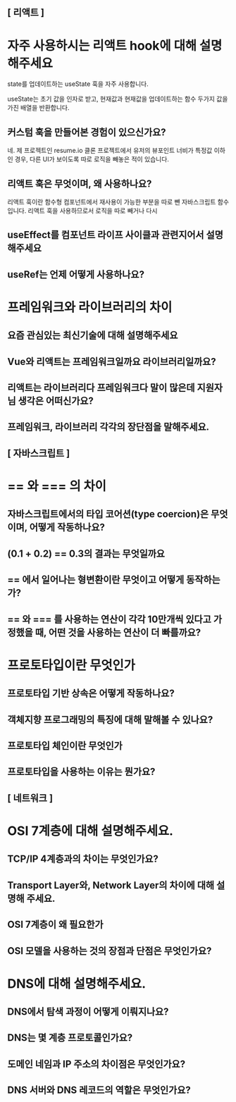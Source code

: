 ## [ 리액트 ]
# 자주 사용하시는 리액트 hook에 대해 설명해주세요
state를 업데이트하는 useState 훅을 자주 사용합니다.

useState는 초기 값을 인자로 받고, 현재값과 현재값을 업데이트하는 함수 두가지 값을 가진 배열을 반환합니다.
## 커스텀 훅을 만들어본 경험이 있으신가요?
네. 제 프로젝트인 resume.io 클론 프로젝트에서 유저의 뷰포인트 너비가 특정값 이하인 경우, 다른 UI가 보이도록 따로 로직을 빼놓은 적이 있습니다.
## 리액트 훅은 무엇이며, 왜 사용하나요?
리액트 훅이란 함수형 컴포넌트에서 재사용이 가능한 부분을 따로 뺀 자바스크립트 함수입니다. 리액트 훅을 사용하므로서 로직을 따로 빼거나 다시
## useEffect를 컴포넌트 라이프 사이클과 관련지어서 설명해주세요

## useRef는 언제 어떻게 사용하나요?

# 프레임워크와 라이브러리의 차이
## 요즘 관심있는 최신기술에 대해 설명해주세요
## Vue와 리액트는 프레임워크일까요 라이브러리일까요?
## 리액트는 라이브러리다 프레임워크다 말이 많은데 지원자님 생각은 어떠신가요?
## 프레임워크, 라이브러리 각각의 장단점을 말해주세요.

## [ 자바스크립트 ]
# == 와 === 의 차이
## 자바스크립트에서의 타입 코어션(type coercion)은 무엇이며, 어떻게 작동하나요?
## (0.1 + 0.2) == 0.3의 결과는 무엇일까요
##  == 에서 일어나는 형변환이란 무엇이고 어떻게 동작하는가?
## == 와 === 를 사용하는 연산이 각각 10만개씩 있다고 가정했을 때, 어떤 것을 사용하는 연산이 더 빠를까요?
# 프로토타입이란 무엇인가
## 프로토타입 기반 상속은 어떻게 작동하나요?
## 객체지향 프로그래밍의 특징에 대해 말해볼 수 있나요?
## 프로토타입 체인이란 무엇인가
## 프로토타입을 사용하는 이유는 뭔가요?

## [ 네트워크 ]
# OSI 7계층에 대해 설명해주세요.
## TCP/IP 4계층과의 차이는 무엇인가요?
## Transport Layer와, Network Layer의 차이에 대해 설명해 주세요.
## OSI 7계층이 왜 필요한가
## OSI 모델을 사용하는 것의 장점과 단점은 무엇인가요?
# DNS에 대해 설명해주세요.
## DNS에서 탐색 과정이 어떻게 이뤄지나요?
## DNS는 몇 계층 프로토콜인가요?
## 도메인 네임과 IP 주소의 차이점은 무엇인가요?
## DNS 서버와 DNS 레코드의 역할은 무엇인가요?
